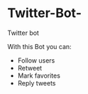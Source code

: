 # Twitter-Bot-
Twitter bot

With this Bot you can:
- Follow users
- Retweet 
- Mark favorites
- Reply tweets
